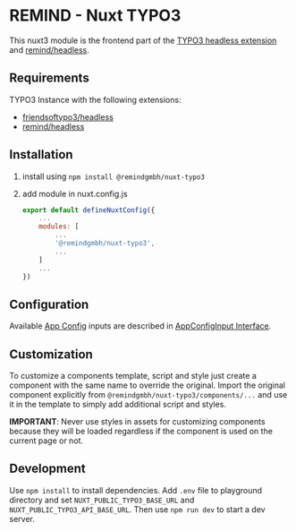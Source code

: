 # REMIND - Nuxt TYPO3

This nuxt3 module is the frontend part of the [TYPO3 headless extension](https://github.com/TYPO3-Headless/headless) and [remind/headless](https://github.com/remindgmbh/headless).

## Requirements

TYPO3 Instance with the following extensions:

-   [friendsoftypo3/headless](https://github.com/TYPO3-Headless/headless)
-   [remind/headless](https://github.com/remindgmbh/headless)

## Installation

1. install using `npm install @remindgmbh/nuxt-typo3`

2. add module in nuxt.config.js

    ```javascript
    export default defineNuxtConfig({
        ...
        modules: [
            ...
            '@remindgmbh/nuxt-typo3',
            ...
        ]
        ...
    })
    ```

## Configuration

Available [App Config](https://nuxt.com/docs/guide/directory-structure/app-config) inputs are described in [AppConfigInput Interface](src/runtime/models/config/appConfigInput.ts).

## Customization

To customize a components template, script and style just create a component with the same name to override the original.
Import the original component explicitly from `@remindgmbh/nuxt-typo3/components/...` and use it in the template to simply add additional script and styles.


**IMPORTANT**: Never use styles in assets for customizing components because they will be loaded regardless if the component is used on the current page or not.

## Development

Use `npm install` to install dependencies. Add `.env` file to playground directory and set `NUXT_PUBLIC_TYPO3_BASE_URL` and `NUXT_PUBLIC_TYPO3_API_BASE_URL`. Then use `npm run dev` to start a dev server.
